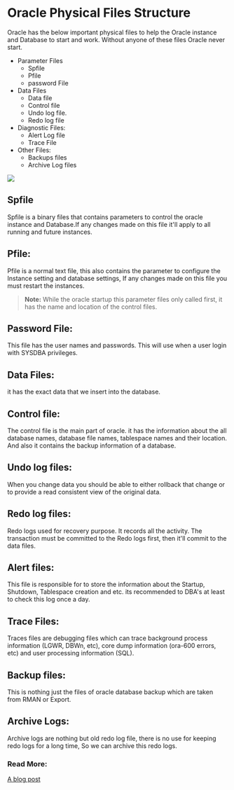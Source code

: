# Oracle Physical Files Structure

Oracle has the below important physical files to help the Oracle instance and Database to start and work. Without anyone of these files Oracle never start.

* Parameter Files
  * Spfile
  * Pfile
  * password File
* Data Files
  * Data file
  * Control file
  * Undo log file.
  * Redo log file
* Diagnostic Files:
  * Alert Log file
  * Trace File
* Other Files:
  * Backups files
  * Archive Log files

![](https://github.com/SqlAdmin/Oracle_CheatSheet/blob/master/Images/Oracle%20physical%20files.png)

## Spfile
Spfile is a binary files that contains parameters to control the oracle instance and Database.If any changes made on this file it'll apply to all running and future instances.

## Pfile:
Pfile is a normal text file, this also contains the parameter to configure the Instance setting and database settings, If any changes made on this file you must restart the instances.

> **Note:** While the oracle startup this parameter files only called first, it has the name and location of the control files.

## Password File:
This file has the user names and passwords. This will use when a user login with SYSDBA privileges. 

## Data Files:
it has the exact data that we insert into the database. 

## Control file: 
The control file is the main part of oracle. it has the information about the all database names, database file names, tablespace names and their location. And also it contains the backup information of a database.

## Undo log files: 
When you change data you should be able to either rollback that change or to provide a read consistent view of the original data.

## Redo log files:
Redo logs used for recovery purpose. It records all the activity. The transaction must be committed to the Redo logs first, then it'll commit to the data files.

## Alert files:
This file is responsible for to store the information about the Startup, Shutdown, Tablespace creation and etc. its recommended to DBA's at least to check this log once a day.

## Trace Files:
Traces files are debugging files which can trace background process information (LGWR, DBWn, etc), core dump information (ora-600 errors, etc) and user processing information (SQL).

## Backup files:
This is nothing just the files of oracle database backup which are taken from RMAN or Export. 

## Archive Logs:
Archive logs are nothing but old redo log file, there is no use for keeping redo logs for a long time, So we can archive this redo logs. 

### Read More:

[A blog post](http://www.datadisk.co.uk/html_docs/oracle/structure.htm)